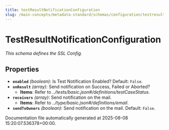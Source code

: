 ```yaml
---
title: testResultNotificationConfiguration
slug: /main-concepts/metadata-standard/schemas/configuration/testresultnotificationconfiguration
---
```


# TestResultNotificationConfiguration

*This schema defines the SSL Config.*

## Properties

- **`enabled`** *(boolean)*: Is Test Notification Enabled? Default: `False`.
- **`onResult`** *(array)*: Send notification on Success, Failed or Aborted?
  - **Items**: Refer to *../tests/basic.json#/definitions/testCaseStatus*.
- **`receivers`** *(array)*: Send notification on the mail.
  - **Items**: Refer to *../type/basic.json#/definitions/email*.
- **`sendToOwners`** *(boolean)*: Send notification on the mail. Default: `False`.


Documentation file automatically generated at 2025-08-08 15:20:07.536378+00:00.
